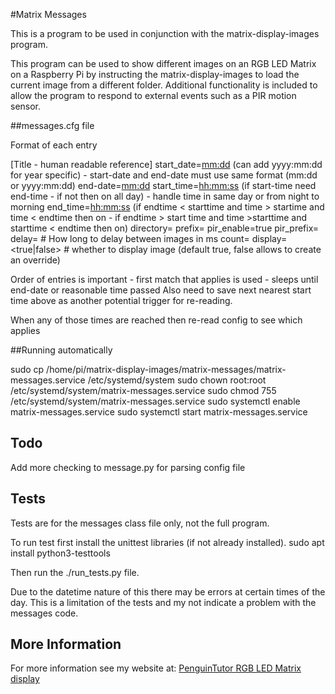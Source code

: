 #Matrix Messages

This is a program to be used in conjunction with the matrix-display-images program.

This program can be used to show different images on an RGB LED Matrix on a Raspberry Pi by instructing the matrix-display-images to load the current image from a different folder. Additional functionality is included to allow the program to respond to external events such as a PIR motion sensor.



##messages.cfg file

Format of each entry


[Title - human readable reference]
start_date=<mm:dd>      (can add yyyy:mm:dd for year specific) - start-date and end-date must use same format (mm:dd or yyyy:mm:dd)
end-date=<mm:dd>
start_time=<hh:mm:ss>   (if start-time need end-time - if not then on all day) - handle time in same day or from night to morning
end_time=<hh:mm:ss>     (if endtime < starttime and time > startime and time < endtime then on - if endtime > start time and time >starttime and starttime < endtime then on)
directory=<path>
prefix=<normal-prefix>
pir_enable=true
pir_prefix=<prefix>
delay=<number>          # How long to delay between images in ms
count=<number>
display=<true|false>    # whether to display image (default true, false allows to create an override)


Order of entries is important - first match that applies is used - sleeps until end-date or reasonable time passed
Also need to save next nearest start time above as another potential trigger for re-reading.

When any of those times are reached then re-read config to see which applies


##Running automatically

sudo cp /home/pi/matrix-display-images/matrix-messages/matrix-messages.service /etc/systemd/system
sudo chown root:root /etc/systemd/system/matrix-messages.service
sudo chmod 755 /etc/systemd/system/matrix-messages.service
sudo systemctl enable matrix-messages.service
sudo systemctl start matrix-messages.service

## Todo

Add more checking to message.py for parsing config file

## Tests 
Tests are for the messages class file only, not the full program.


To run test first install the unittest libraries (if not already installed).
sudo apt install python3-testtools


Then run the ./run_tests.py file.

Due to the datetime nature of this there may be errors at certain times of the day. This is a limitation of the tests and my not indicate a problem with the messages code.


## More Information

For more information see my website at: [PenguinTutor RGB LED Matrix display](http://www.penguintutor.com/projects/rpi-matrix-rgbled)
